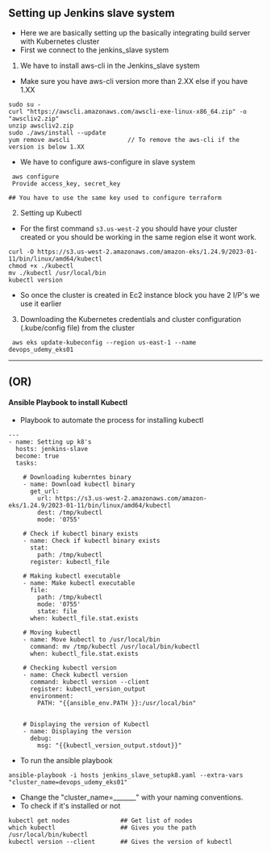 ## Setting up Jenkins slave system

- Here we are basically setting up the basically integrating build server with Kubernetes cluster
- First we connect to the jenkins_slave system
  
1. We have to install aws-cli in the Jenkins_slave system
  - Make sure you have aws-cli version more than 2.XX else if you have 1.XX

```
sudo su -
curl "https://awscli.amazonaws.com/awscli-exe-linux-x86_64.zip" -o "awscliv2.zip"
unzip awscliv2.zip
sudo ./aws/install --update
yum remove awscli                // To remove the aws-cli if the version is below 1.XX
```
- We have to configure aws-configure in slave system
```
 aws configure
 Provide access_key, secret_key

## You have to use the same key used to configure terraform 
```

2. Setting up Kubectl
- For the first command ```s3.us-west-2``` you should have your cluster created or you should be working in the same region else it wont work.
```
curl -O https://s3.us-west-2.amazonaws.com/amazon-eks/1.24.9/2023-01-11/bin/linux/amd64/kubectl
chmod +x ./kubectl
mv ./kubectl /usr/local/bin
kubectl version
```
- So once the cluster is created in Ec2 instance block you have 2 I/P's we use it earlier

3. Downloading the Kubernetes credentials and cluster configuration (.kube/config file) from the cluster
```
 aws eks update-kubeconfig --region us-east-1 --name devops_udemy_eks01
```

----------------------------------------------------------------------------------------------------------------------------------------------------------------------------------------------------------------------------------------------------------------------------------------------------------------------
 ## (OR)

#### Ansible Playbook to install Kubectl
- Playbook to automate the process for installing kubectl 
```
---
- name: Setting up k8's
  hosts: jenkins-slave
  become: true
  tasks:

    # Downloading kuberntes binary
    - name: Download kubectl binary
      get_url:
        url: https://s3.us-west-2.amazonaws.com/amazon-eks/1.24.9/2023-01-11/bin/linux/amd64/kubectl
        dest: /tmp/kubectl
        mode: '0755'

    # Check if kubectl binary exists
    - name: Check if kubectl binary exists
      stat:
        path: /tmp/kubectl
      register: kubectl_file

    # Making kubectl executable
    - name: Make kubectl executable
      file:
        path: /tmp/kubectl
        mode: '0755'
        state: file
      when: kubectl_file.stat.exists

    # Moving kubectl
    - name: Move kubectl to /usr/local/bin
      command: mv /tmp/kubectl /usr/local/bin/kubectl
      when: kubectl_file.stat.exists

    # Checking kubectl version
    - name: Check kubectl version
      command: kubectl version --client
      register: kubectl_version_output
      environment:
        PATH: "{{ansible_env.PATH }}:/usr/local/bin"


    # Displaying the version of Kubectl
    - name: Displaying the version
      debug:
        msg: "{{kubectl_version_output.stdout}}"

```
- To run the ansible playbook
```
ansible-playbook -i hosts jenkins_slave_setupk8.yaml --extra-vars "cluster_name=devops_udemy_eks01"
```
- Change the "cluster_name=_______" with your naming conventions.
- To check if it's installed or not
```
kubectl get nodes              ## Get list of nodes
which kubectl                  ## Gives you the path /usr/local/bin/kubectl
kubectl version --client       ## Gives the version of kubectl
```
